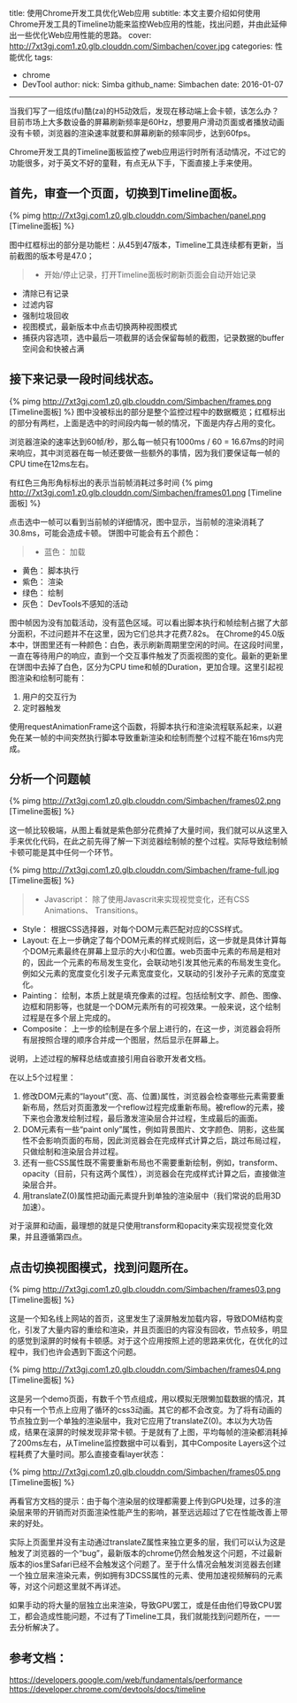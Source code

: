 title: 使用Chrome开发工具优化Web应用
subtitle: 本文主要介绍如何使用Chrome开发工具的Timeline功能来监控Web应用的性能，找出问题，并由此延伸出一些优化Web应用性能的思路。
cover: http://7xt3gj.com1.z0.glb.clouddn.com/Simbachen/cover.jpg
categories: 性能优化
tags:
  - chrome
  - DevTool
author:
  nick: Simba
  github_name: Simbachen
date: 2016-01-07 
---

当我们写了一组炫(fu)酷(za)的H5动效后，发现在移动端上会卡顿，该怎么办？
目前市场上大多数设备的屏幕刷新频率是60Hz，想要用户滑动页面或者播放动画没有卡顿，浏览器的渲染速率就要和屏幕刷新的频率同步，达到60fps。

Chrome开发工具的Timeline面板监控了web应用运行时所有活动情况，不过它的功能很多，对于英文不好的童鞋，有点无从下手，下面直接上手来使用。

## 首先，审查一个页面，切换到Timeline面板。
{% pimg http://7xt3gj.com1.z0.glb.clouddn.com/Simbachen/panel.png [Timeline面板] %}

图中红框标出的部分是功能栏：从45到47版本，Timeline工具连续都有更新，当前截图的版本号是47.0；

>* 开始/停止记录，打开Timeline面板时刷新页面会自动开始记录
* 清除已有记录
* 过滤内容
* 强制垃圾回收
* 视图模式，最新版本中点击切换两种视图模式
* 捕获内容选项，选中最后一项截屏的话会保留每帧的截图，记录数据的buffer空间会和快被占满

## 接下来记录一段时间线状态。

{% pimg http://7xt3gj.com1.z0.glb.clouddn.com/Simbachen/frames.png [Timeline面板] %}
图中没被标出的部分是整个监控过程中的数据概览；红框标出的部分有两栏，上面是选中的时间段内每一帧的情况，下面是内存占用的变化。

浏览器渲染的速率达到60帧/秒，那么每一帧只有1000ms / 60 = 16.67ms的时间来响应，其中浏览器在每一帧还要做一些额外的事情，因为我们要保证每一帧的CPU time在12ms左右。

有红色三角形角标标出的表示当前帧消耗过多时间
{% pimg http://7xt3gj.com1.z0.glb.clouddn.com/Simbachen/frames01.png [Timeline面板] %}

点击选中一帧可以看到当前帧的详细情况，图中显示，当前帧的渲染消耗了30.8ms，可能会造成卡顿。
饼图中可能会有五个颜色：

>* 蓝色： 加载
* 黄色： 脚本执行
* 紫色： 渲染
* 绿色： 绘制
* 灰色： DevTools不感知的活动

图中帧因为没有加载活动，没有蓝色区域。可以看出脚本执行和帧绘制占据了大部分面积，不过问题并不在这里，因为它们总共才花费7.82s。
在Chrome的45.0版本中，饼图里还有一种颜色：白色，表示刷新周期里空闲的时间。在这段时间里，一直在等待用户的响应，直到一个交互事件触发了页面视图的变化。最新的更新里在饼图中去掉了白色，区分为CPU time和帧的Duration，更加合理。这里引起视图渲染和绘制可能有：
1. 用户的交互行为
2. 定时器触发

使用requestAnimationFrame这个函数，将脚本执行和渲染流程联系起来，以避免在某一帧的中间突然执行脚本导致重新渲染和绘制而整个过程不能在16ms内完成。


## 分析一个问题帧
{% pimg http://7xt3gj.com1.z0.glb.clouddn.com/Simbachen/frames02.png [Timeline面板] %}

这一帧比较极端，从图上看就是紫色部分花费掉了大量时间，我们就可以从这里入手来优化代码，在此之前先得了解一下浏览器绘制帧的整个过程。实际导致绘制帧卡顿可能是其中任何一个环节。


{% pimg http://7xt3gj.com1.z0.glb.clouddn.com/Simbachen/frame-full.jpg [Timeline面板] %}

>* Javascript： 除了使用Javascrit来实现视觉变化，还有CSS Animations、 Transitions。
* Style： 根据CSS选择器，对每个DOM元素匹配对应的CSS样式。
* Layout: 在上一步确定了每个DOM元素的样式规则后，这一步就是具体计算每个DOM元素最终在屏幕上显示的大小和位置。web页面中元素的布局是相对的，因此一个元素的布局发生变化，会联动地引发其他元素的布局发生变化。例如父元素的宽度变化引发子元素宽度变化，又联动的引发孙子元素的宽度变化。
* Painting： 绘制，本质上就是填充像素的过程。包括绘制文字、颜色、图像、边框和阴影等，也就是一个DOM元素所有的可视效果。一般来说，这个绘制过程是在多个层上完成的。
* Composite： 上一步的绘制是在多个层上进行的，在这一步，浏览器会将所有层按照合理的顺序合并成一个图层，然后显示在屏幕上。


说明，上述过程的解释总结或直接引用自谷歌开发者文档。

在以上5个过程里：

1. 修改DOM元素的“layout”(宽、高、位置)属性，浏览器会检查哪些元素需要重新布局，然后对页面激发一个reflow过程完成重新布局。被reflow的元素，接下来也会激发绘制过程，最后激发渲染层合并过程，生成最后的画面。
2. DOM元素有一些“paint only”属性，例如背景图片、文字颜色、阴影，这些属性不会影响页面的布局，因此浏览器会在完成样式计算之后，跳过布局过程，只做绘制和渲染层合并过程。
3. 还有一些CSS属性既不需要重新布局也不需要重新绘制，例如，transform、opacity（目前，只有这两个属性），浏览器会在完成样式计算之后，直接做渲染层合并。
4. 用translateZ(0)属性把动画元素提升到单独的渲染层中（我们常说的启用3D加速）。

对于滚屏和动画，最理想的就是只使用transform和opacity来实现视觉变化效果，并且遵循第四点。


## 点击切换视图模式，找到问题所在。

{% pimg http://7xt3gj.com1.z0.glb.clouddn.com/Simbachen/frames03.png [Timeline面板] %}

这是一个知名线上网站的首页，这里发生了滚屏触发加载内容，导致DOM结构变化，引发了大量内容的重绘和渲染，并且页面旧的内容没有回收，节点较多，明显的感觉到滚屏的时候有卡顿感。对于这个应用按照上述的思路来优化，在优化的过程中，我们也许会遇到下面这个问题。

{% pimg http://7xt3gj.com1.z0.glb.clouddn.com/Simbachen/frames04.png [Timeline面板] %}

这是另一个demo页面，有数千个节点组成，用以模拟无限懒加载数据的情况，其中只有一个节点上应用了循环的css3动画。其它的都不会改变。为了将有动画的节点独立到一个单独的渲染层中，我对它应用了translateZ(0)。本以为大功告成，结果在滚屏的时候发现非常卡顿。于是就有了上图，平均每帧的渲染都消耗掉了200ms左右，从Timeline监控数据中可以看到，其中Composite Layers这个过程耗费了大量时间。那么直接查看layer状态：

{% pimg http://7xt3gj.com1.z0.glb.clouddn.com/Simbachen/frames05.png [Timeline面板] %}

再看官方文档的提示：由于每个渲染层的纹理都需要上传到GPU处理，过多的渲染层来带的开销而对页面渲染性能产生的影响，甚至远远超过了它在性能改善上带来的好处。

实际上页面里并没有主动通过translateZ属性来独立更多的层，我们可以认为这是触发了浏览器的一个“bug”，最新版本的chrome仍然会触发这个问题，不过最新版本的ios里Safari已经不会触发这个问题了。至于什么情况会触发浏览器去创建一个独立层来渲染元素，例如拥有3DCSS属性的元素、使用加速视频解码的元素等，对这个问题这里就不再详述。

如果手动的将大量的层独立出来渲染，导致GPU罢工，或是任由他们导致CPU罢工，都会造成性能问题，不过有了Timeline工具，我们就能找到问题所在，一一去分析解决了。





## 参考文档：
https://developers.google.com/web/fundamentals/performance
https://developer.chrome.com/devtools/docs/timeline










